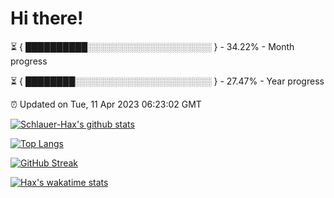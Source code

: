 # Hi there!

⏳ { ██████████░░░░░░░░░░░░░░░░░░░░ } - 34.22% - Month progress

⏳ { ████████░░░░░░░░░░░░░░░░░░░░░░ } - 27.47% - Year progress

⏰ Updated on Tue, 11 Apr 2023 06:23:02 GMT


[![Schlauer-Hax's github stats](https://github-readme-stats.vercel.app/api?username=Schlauer-Hax&show_icons=true&theme=dark&count_private=true)](https://github.com/Schlauer-Hax)


[![Top Langs](https://github-readme-stats.vercel.app/api/top-langs/?username=Schlauer-Hax&layout=compact&theme=dark)](https://github.com/Schlauer-Hax?tab=repositories)

[![GitHub Streak](https://streak-stats.demolab.com?user=Schlauer-Hax&theme=dark)](https://git.io/streak-stats)

[![Hax's wakatime stats](https://github-readme-stats.vercel.app/api/wakatime?username=Hax&theme=dark)](https://wakatime.com/@Hax)

